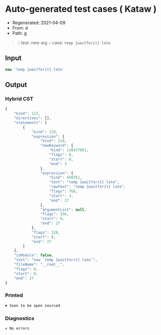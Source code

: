 # Auto-generated test cases ( Kataw )
- Regenerated: 2021-04-09
- From: d
- Path: g
> :: test: new arg
> :: case: `temp {waitforit} late`
## Input

`````js
new `temp {waitforit} late`
`````

## Output

### Hybrid CST

```javascript
{
    "kind": 122,
    "directives": [],
    "statements": [
        {
            "kind": 120,
            "expression": {
                "kind": 210,
                "newKeyword": {
                    "kind": 138477661,
                    "flags": 0,
                    "start": 0,
                    "end": 3
                },
                "expression": {
                    "kind": 458761,
                    "text": "temp {waitforit} late",
                    "rawText": "temp {waitforit} late",
                    "flags": 768,
                    "start": 3,
                    "end": 27
                },
                "argumentList": null,
                "flags": 256,
                "start": 0,
                "end": 27
            },
            "flags": 128,
            "start": 0,
            "end": 27
        }
    ],
    "isModule": false,
    "text": "new `temp {waitforit} late`",
    "fileName": "__root__",
    "flags": 0,
    "start": 0,
    "end": 27
}
```

### Printed

```javascript
✖ Soon to be open sourced
```

### Diagnostics

```javascript
✔ No errors
```

